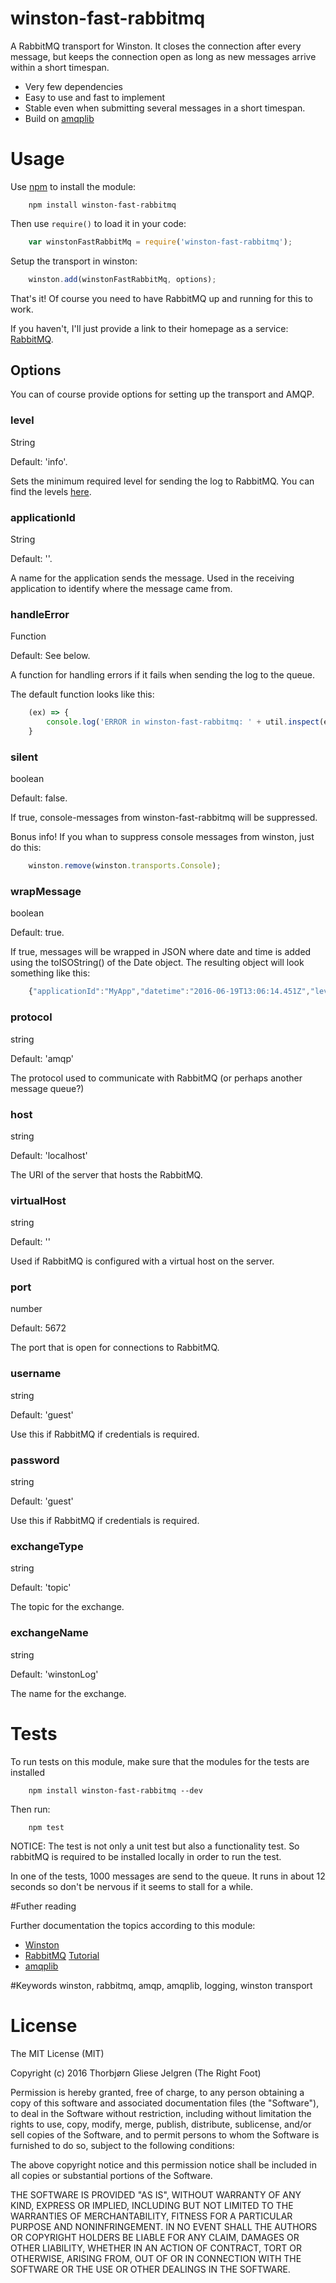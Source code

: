 # winston-fast-rabbitmq

A RabbitMQ transport for Winston. It closes the connection after every message, but keeps the connection open as long as new messages arrive within a short timespan.

* Very few dependencies
* Easy to use and fast to implement
* Stable even when submitting several messages in a short timespan.
* Build on [amqplib](https://www.npmjs.com/package/amqplib)

# Usage

Use [npm](https://www.npmjs.com/) to install the module:

```
	npm install winston-fast-rabbitmq
```

Then use `require()` to load it in your code:

```javascript
	var winstonFastRabbitMq = require('winston-fast-rabbitmq');
```

Setup the transport in winston:

```javascript
	winston.add(winstonFastRabbitMq, options);
```

That's it! Of course you need to have RabbitMQ up and running for this to work.

If you haven't, I'll just provide a link to their homepage as a service: [RabbitMQ](https://www.rabbitmq.com/).

## Options

You can of course provide options for setting up the transport and AMQP.


### level

String

Default: 'info'.

Sets the minimum required level for sending the log to RabbitMQ. You can find the levels [here](https://www.npmjs.com/package/winston#logging-levels).


### applicationId

String

Default: ''.

A name for the application sends the message. Used in the receiving application to identify where the message came from.


### handleError

Function

Default: See below.

A function for handling errors if it fails when sending the log to the queue.

The default function looks like this:
```javascript
	(ex) => {
		console.log('ERROR in winston-fast-rabbitmq: ' + util.inspect(ex, { depth: null }));
	}
```


### silent

boolean

Default: false.

If true, console-messages from winston-fast-rabbitmq will be suppressed. 

Bonus info! If you whan to suppress console messages from winston, just do this:

```javascript
	winston.remove(winston.transports.Console);
```


### wrapMessage

boolean

Default: true.

If true, messages will be wrapped in JSON where date and time is added using the toISOString() of the Date object.
The resulting object will look something like this: 

```javascript
	{"applicationId":"MyApp","datetime":"2016-06-19T13:06:14.451Z","level":"info","message":"We're testing the module!"}
```

### protocol

string

Default: 'amqp'

The protocol used to communicate with RabbitMQ (or perhaps another message queue?)


### host

string

Default: 'localhost'

The URI of the server that hosts the RabbitMQ.


### virtualHost

string

Default: ''

Used if RabbitMQ is configured with a virtual host on the server.


### port

number

Default: 5672

The port that is open for connections to RabbitMQ.

### username

string

Default: 'guest'

Use this if RabbitMQ if credentials is required.


### password

string

Default: 'guest'

Use this if RabbitMQ if credentials is required.


### exchangeType

string

Default: 'topic'

The topic for the exchange.


### exchangeName

string

Default: 'winstonLog'

The name for the exchange.


# Tests

To run tests on this module, make sure that the modules for the tests are installed

```
	npm install winston-fast-rabbitmq --dev
```

Then run:

```
	npm test
```

NOTICE: The test is not only a unit test but also a functionality test. So rabbitMQ is required to be installed locally in order to run the test.

In one of the tests, 1000 messages are send to the queue. It runs in about 12 seconds so don't be nervous if it seems to stall for a while.


#Futher reading

Further documentation the topics according to this module:

* [Winston](https://www.npmjs.com/package/winston)
* [RabbitMQ](https://www.rabbitmq.com/documentation.html) [Tutorial](https://www.rabbitmq.com/getstarted.html)
* [amqplib](https://www.npmjs.com/package/amqplib)

#Keywords
winston, rabbitmq, amqp, amqplib, logging, winston transport

# License

The MIT License (MIT)

Copyright (c) 2016 Thorbjørn Gliese Jelgren (The Right Foot)

Permission is hereby granted, free of charge, to any person obtaining a copy
of this software and associated documentation files (the "Software"), to deal
in the Software without restriction, including without limitation the rights
to use, copy, modify, merge, publish, distribute, sublicense, and/or sell
copies of the Software, and to permit persons to whom the Software is
furnished to do so, subject to the following conditions:

The above copyright notice and this permission notice shall be included in all
copies or substantial portions of the Software.

THE SOFTWARE IS PROVIDED "AS IS", WITHOUT WARRANTY OF ANY KIND, EXPRESS OR
IMPLIED, INCLUDING BUT NOT LIMITED TO THE WARRANTIES OF MERCHANTABILITY,
FITNESS FOR A PARTICULAR PURPOSE AND NONINFRINGEMENT. IN NO EVENT SHALL THE
AUTHORS OR COPYRIGHT HOLDERS BE LIABLE FOR ANY CLAIM, DAMAGES OR OTHER
LIABILITY, WHETHER IN AN ACTION OF CONTRACT, TORT OR OTHERWISE, ARISING FROM,
OUT OF OR IN CONNECTION WITH THE SOFTWARE OR THE USE OR OTHER DEALINGS IN THE
SOFTWARE.

